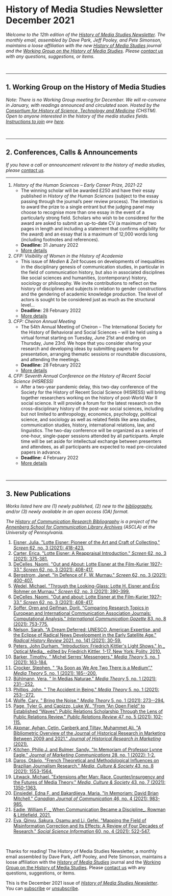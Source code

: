 # History of Media Studies Newsletter December 2021 

*Welcome to the 12th edition of the [History of Media Studies Newsletter](https://hms.mediastudies.press/newsletter). The monthly email, assembled by Dave Park, Jeff Pooley, and Pete Simonson, maintains a loose affiliation with the new [*History of Media Studies*](https://hms.mediastudies.press) journal and the [Working Group on the History of Media Studies](https://www.chstm.org/media-studies). Please [contact us](mailto:hms@mediastudies.press) with any questions, suggestions, or items.*

<br>

***

## 1. Working Group on the History of Media Studies

*Note: There is no Working Group meeting for December. We will re-convene in January, with readings announced and circulated soon. Hosted by the [Consortium for History of Science, Technology and Medicine](https://www.chstm.org/media-studies) (CHSTM). Open to anyone interested in the history of the media studies fields. [Instructions to join](https://hms.mediastudies.press/working-group) are [here](https://hms.mediastudies.press/working-group).*

<br>

***

## 2. Conferences, Calls & Announcements

*If you have a call or announcement relevant to the history of media studies, please [contact us](mailto:hms@mediastudies.press).*

***

1. *History of the Human Sciences – Early Career Prize, 2021-22* 
	* The winning scholar will be awarded £250 and have their essay published in *History of the Human Sciences* (subject to the essay passing through the journal’s peer review process). The intention is to award the prize to a single entrant but the judging panel may choose to recognise more than one essay in the event of a particularly strong field. Scholars who wish to be considered for the award are asked to submit an up-to-date CV (a maximum of two pages in length and including a statement that confirms eligibility for the award) and an essay that is a maximum of 12,000 words long (including footnotes and references).
	* **Deadline:** 31 January 2022
	* [More details](http://www.histhum.com/history-of-the-human-sciences-early-career-prize-2021-22/)
1. *CFP: Visibility of Women in the History of Academia* 
	* This issue of *Medien & Zeit* focuses on developments of inequalities in the disciplinary genesis of communication studies, in particular in the field of communication history, but also in associated disciplines like social sciences and humanities, (contemporary) history, sociology or philosophy. We invite contributions to reflect on the history of disciplines and subjects in relation to gender constructions and the gendering of academic knowledge production. The level of actors is sought to be considered just as much as the structural level…
	* **Deadline:** 28 February 2022
	* [More details](https://www.hsozkult.de/event/id/event-114771?language=en)
1. *CFP: Cheiron Annual Meeting* 
	* The 54th Annual Meeting of Cheiron – The International Society for the History of Behavioral and Social Sciences – will be held using a virtual format starting on Tuesday, June 21st and ending on Thursday, June 23rd. We hope that you consider sharing your research and developing ideas by submitting papers for presentation, arranging thematic sessions or roundtable discussions, and attending the meetings.
	* **Deadline:** 28 February 2022
	* [More details](http://www.bcp.psych.ualberta.ca/~mike/Cheiron/PDF/CallForPapers/CHEIRON-2022-CFP.pdf)
1. *CFP: Seventh Annual Conference on the History of Recent Social Science (HISRESS)* 
	* After a two-year pandemic delay, this two-day conference of the Society for the History of Recent Social Science (HISRESS) will bring together researchers working on the history of post-World War II social science. It will provide a forum for the latest research on the cross-disciplinary history of the post-war social sciences, including but not limited to anthropology, economics, psychology, political science, and sociology as well as related fields like area studies, communication studies, history, international relations, law, and linguistics. The two-day conference will be organized as a series of one-hour, single-paper sessions attended by all participants. Ample time will be set aside for intellectual exchange between presenters and attendees, as all participants are expected to read pre-circulated papers in advance.
	* **Deadline:** 4 February 2022
	* [More details](https://hisress.org/call-for-papers/)

<br>

***

## 3. New Publications

*Works listed here are (1) newly published, (2) new to the [bibliography](https://ascla.asc.upenn.edu/communications-scholars-history-project/bibliography/), and/or (3) newly available in an open access (OA) format.*

*The [History of Communication Research Bibliography](https://ascla.asc.upenn.edu/communications-scholars-history-project/bibliography/) is a project of the [Annenberg School for Communication Library Archives](https://ascla.asc.upenn.edu) (ASCLA) at the University of Pennsylvania.* 

1. [Eisner, Julia. "Lotte Eisner: Pioneer of the Art and Craft of Collecting." _Screen_ 62, no. 3 (2021): 418-423.](https://www.bibsonomy.org/bibtex/2f73dc04e1897d6f135c962184c391374)
1. [Carter, Erica. "Lotte Eisner: A Reappraisal Introduction." _Screen_ 62, no. 3 (2021): 375-381.](https://www.bibsonomy.org/bibtex/29c144f5495668876ffc9d2daceaec0c5)
1. [DeCelles, Naomi. "Out and About: Lotte Eisner at the Film-Kurier 1927–33." _Screen_ 62, no. 3 (2021): 408-417.](https://www.bibsonomy.org/bibtex/26f647b53c883a5af6eb965b6b9210448)
1. [Bergstrom, Janet. "In Defence of F. W. Murnau." _Screen_ 62, no. 3 (2021): 400-407.](https://www.bibsonomy.org/bibtex/2587e2d879d4db2376943b2c8fee48f14)
1. [Wedel, Michael. "Through the Looking-Glass: Lotte H. Eisner and Éric Rohmer on Murnau." _Screen_ 62, no. 3 (2021): 390-399.](https://www.bibsonomy.org/bibtex/25e538c421967b4b72ba3d52d5e6d2068)
1. [DeCelles, Naomi. "Out and about: Lotte Eisner at the Film-Kurier 1927–33." _Screen_ 62, no. 3 (2021): 408-417.](https://www.bibsonomy.org/bibtex/2f6d827343966599255ebce5577a73cb5)
1. [Soffer, Oren and Geifman, Dorit. "Comparing Research Topics in European and International Communication Association Journals: Computational Analysis." _International Communication Gazette_ 83, no. 8 (2021): 753-775.](https://www.bibsonomy.org/bibtex/2c378ae921b8e47f89d07785af93c5087)
1. [Nelson, Sarah. "A Dream Deferred: UNESCO, American Expertise, and the Eclipse of Radical News Development in the Early Satellite Age." _Radical History Review_ 2021, no. 141 (2021): 30-59.](https://www.bibsonomy.org/bibtex/286d15b16c249cf62a7843c0bf112d513)
1. [Peters, John Durham. "Introduction: Friedrich Kittler's Light Shows." In _ Optical Media_, edited by Friedrich Kittler, 1-17. New York: Polity, 2010.](https://www.bibsonomy.org/bibtex/2be880a343b9ecf686a278d5317c0d475)
1. [Barker, Timothy. " Michel Serres’ Messengers." _Media Theory_ 5, no. 1 (2021): 163-184.](https://www.bibsonomy.org/bibtex/29ca050a0831b5c03a4bc8ae46260705e)
1. [Crocker, Stephen. " “As Soon as We Are Two There is a Medium”." _Media Theory_ 5, no. 1 (2021): 185--200.](https://www.bibsonomy.org/bibtex/2eb88ac3b3a82c99906b8dc10c10eb8b2)
1. [Bühlmann, Vera. " In Medias Naturae." _Media Theory_ 5, no. 1 (2021): 231--252.](https://www.bibsonomy.org/bibtex/282e475f488cca5f7dc0458799c5cf045)
1. [Phillips, John. " The Accident in Being." _Media Theory_ 5, no. 1 (2021): 253--272.](https://www.bibsonomy.org/bibtex/28c37c6eca2b539d5f14ce6a2bf0d360a)
1. [Wolfe, Cary. " Bring the Noise." _Media Theory_ 5, no. 1 (2021): 273--294.](https://www.bibsonomy.org/bibtex/2a33991d2e4388b2fe8c8a467cb50f447)
1. [Page, Tyler G. and Capizzo, Luke W.. "From “An Open Field” to Established “Waves”: Public Relations Scholarship Through the Lens of Public Relations Review." _Public Relations Review_ 47, no. 5 (2021): 102-115.](https://www.bibsonomy.org/bibtex/2694d845415577c3cb74d619c830511fd)
1. [Akpınar, Ayhan, Çetin, Canberk and Tiltay, Muhammet Ali. "A Bibliometric Overview of the Journal of Historical Research in Marketing Between 2009 and 2021." _Journal of Historical Research in Marketing_ (2021).](https://www.bibsonomy.org/bibtex/2aa79d70eb261725a3b7bd30dce1ea996)
1. [Kitchen, Philip J. and Bulmer, Sandy. "In Memoriam of Professor Lynne Eagle." _Journal of Marketing Communications_ 28, no. 1 (2022): 1-2.](https://www.bibsonomy.org/bibtex/22e89028541905eafc2e1793641d2bbd3)
1. [Daros, Otávio. "French Theoretical and Methodological Influences on Brazilian Journalism Research." _Media, Culture & Society_ 43, no. 8 (2021): 1553-1564.](https://www.bibsonomy.org/bibtex/23a81f7e1f7537f13df26b8f29cea6929)
1. [Litwack, Michael. "Extensions after Man: Race, Counter/insurgency and the Futures of Media Theory." _Media, Culture & Society_ 43, no. 7 (2021): 1350-1363.](https://www.bibsonomy.org/bibtex/2c04388f35694243abe621b830a6484ee)
1. [Einsiedel, Edna F. and Bakardjieva, Maria. "In Memoriam: David Brian Mitchell." _Canadian Journal of Communication_ 46, no. 4 (2021): 983-985.](https://www.bibsonomy.org/bibtex/277ea53bb28d6e83d42ab8e2e14deb606)
1. [Eadie, William F. _ When Communication Became a Discipline_. Rowman & Littlefield, 2021.](https://www.bibsonomy.org/bibtex/2231ec7cc5d34ef2358786ffa4f30093a)
1. [Eva, Qinyu, Sakura, Osamu and Li, Gefei. "Mapping the Field of Misinformation Correction and Its Effects: A Review of Four Decades of Research." _Social Science Information_ 60, no. 4 (2021): 522-547.](https://www.bibsonomy.org/bibtex/2dc6e45b63044a9a8ffe0b11126c77fbc)

<br>



Thanks for reading! The History of Media Studies Newsletter, a monthly email assembled by Dave Park, Jeff Pooley, and Pete Simonson, maintains a loose affiliation with the [*History of Media Studies*](https://hms.mediastudies.press) journal and the [Working Group on the History of Media Studies](https://www.chstm.org/media-studies). Please [contact us](mailto:hms@mediastudies.press) with any questions, suggestions, or items.

This is the December 2021 issue of [*History of Media Studies Newsletter*](https://hms.mediastudies.press/newsletter). You can [subscribe](https://buttondown.email/hms) or [unsubscribe](https://buttondown.email/api/emails/unsubscribe/7357).